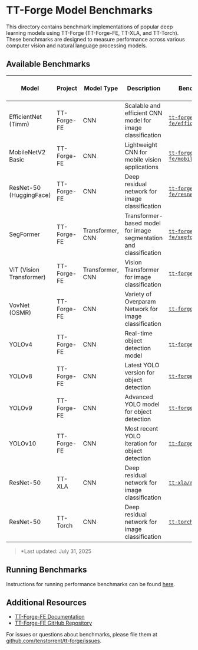 # TT-Forge Model Benchmarks

This directory contains benchmark implementations of popular deep learning models using TT-Forge (TT-Forge-FE, TT-XLA, and TT-Torch). These benchmarks are designed to measure performance across various computer vision and natural language processing models.

## Available Benchmarks

| Model                    | Project        | Model Type     | Description                                                             | Benchmark Code                                         | Performance (FPS)* | Target Performance (FPS) |
|--------------------------|---------------|----------------|-------------------------------------------------------------------------|--------------------------------------------------------|--------------------|---------------------------|
| EfficientNet (Timm)      | TT-Forge-FE   | CNN            | Scalable and efficient CNN model for image classification               | [`tt-forge-fe/efficientnet_timm.py`](tt-forge-fe/efficientnet_timm.py)        | 40.94                |       na                 |
| MobileNetV2 Basic        | TT-Forge-FE   | CNN            | Lightweight CNN for mobile vision applications                          | [`tt-forge-fe/mobilenetv2_basic.py`](tt-forge-fe/mobilenetv2_basic.py)        | 168.55                | 70                       |
| ResNet-50 (HuggingFace)  | TT-Forge-FE   | CNN            | Deep residual network for image classification                          | [`tt-forge-fe/resnet_hf.py`](tt-forge-fe/resnet_hf.py)                        | 358.26                 | 500                       |
| SegFormer                | TT-Forge-FE   | Transformer, CNN    | Transformer-based model for image segmentation and classification       | [`tt-forge-fe/segformer.py`](tt-forge-fe/segformer.py)                        | 11.66                 | 40                       |
| ViT (Vision Transformer) | TT-Forge-FE   | Transformer, CNN    | Vision Transformer for image classification                             | [`tt-forge-fe/vit.py`](tt-forge-fe/vit.py)                                    | 23.58                 |           na              |
| VovNet (OSMR)            | TT-Forge-FE   | CNN            | Variety of Overparam Network for image classification                   | [`tt-forge-fe/vovnet.py`](tt-forge-fe/vovnet.py)                              | 248                | 240                       |
| YOLOv4                   | TT-Forge-FE   | CNN            | Real-time object detection model                                        | [`tt-forge-fe/yolo_v4.py`](tt-forge-fe/yolo_v4.py)                            | 7.93                 | 50                       |
| YOLOv8                   | TT-Forge-FE   | CNN            | Latest YOLO version for object detection                                | [`tt-forge-fe/yolo_v8.py`](tt-forge-fe/yolo_v8.py)                            | 11.86                | 10                       |
| YOLOv9                   | TT-Forge-FE   | CNN            | Advanced YOLO model for object detection                                | [`tt-forge-fe/yolo_v9.py`](tt-forge-fe/yolo_v9.py)                            | 16.48                 | 30                       |
| YOLOv10                  | TT-Forge-FE   | CNN            | Most recent YOLO iteration for object detection                         | [`tt-forge-fe/yolo_v10.py`](tt-forge-fe/yolo_v10.py)                            | 5.1                | 20                       |
| ResNet-50                | TT-XLA        | CNN            | Deep residual network for image classification                   | [`tt-xla/resnet.py`](tt-xla/resnet.py)                                    | 0.14                 |             500            |
| ResNet-50                | TT-Torch      | CNN            | Deep residual network for image classification        | [`tt-torch/resnet.py`](tt-torch/resnet.py)                                | 4.32                 |       500                  |

> *Last updated: July 31, 2025

## Running Benchmarks

Instructions for running performance benchmarks can be found [here](../docs/src/getting_started.md#running-performance-benchmark-tests).

## Additional Resources

- [TT-Forge-FE Documentation](https://docs.tenstorrent.com/tt-forge-fe/)
- [TT-Forge-FE GitHub Repository](https://github.com/tenstorrent/tt-forge-fe)

For issues or questions about benchmarks, please file them at [github.com/tenstorrent/tt-forge/issues](https://github.com/tenstorrent/tt-forge/issues).
